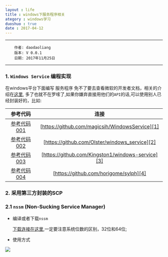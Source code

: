 ```yaml
---
layout : life
title : windows下服务程序相关
ategory : windows学习
duoshuo : true
date : 2017-04-12
---
```



******

        作者: daodaoliang
        版本: V 0.0.1
        日期: 2017年11月25日

<!-- more -->

*******

### 1. `Windows Service` 编程实现

在windows平台下面编写 服务程序 免不了要去查看微软的开发者文档，相关的介绍在[这里][0], 多了也就不在罗嗦了,如果你嫌弃直接用他们的`API`的话,可以使用别人已经封装好的，比如:

|参考代码|连接|
|:------:|:------:|
|[参考代码001][1]|[https://github.com/magicsih/WindowsService][1]|
|[参考代码002][2]|[https://github.com/Olster/windows_service][2]|
|[参考代码003][3]|[https://github.com/Kingston1/windows-service][3]|
|[参考代码004][4]|[https://github.com/horigome/sylph][4]|

### 2. 采用第三方封装的SCP

### 2.1 `nssm` (Non-Sucking Service Manager)

* 编译或者下载`nssm`

	[下载连接在这里][5],一定要注意系统位数的区别，32位和64位;

* 使用方式

![](:/res/img/blog/windows/nssm.png)



[0]:https://msdn.microsoft.com/en-us/library/windows/desktop/ms686953(v=vs.85).aspx
[1]:https://github.com/magicsih/WindowsService
[2]:https://github.com/Olster/windows_service
[3]:https://github.com/Kingston1/windows-service
[4]:https://github.com/horigome/sylph
[5]:http://nssm.cc/download